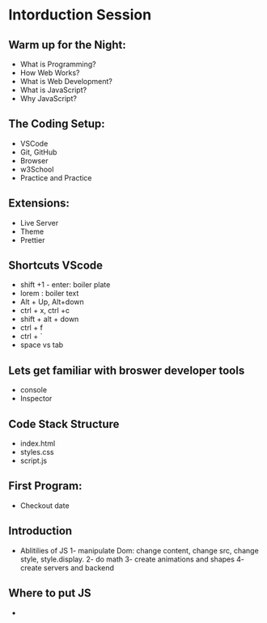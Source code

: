 # Intorduction Session

## Warm up for the Night:

- What is Programming?
- How Web Works?
- What is Web Development?
- What is JavaScript?
- Why JavaScript?

## The Coding Setup:

- VSCode
- Git, GitHub
- Browser
- w3School
- Practice and Practice

## Extensions:

- Live Server
- Theme
- Prettier

## Shortcuts VScode

- shift +1 - enter: boiler plate
- lorem : boiler text
- Alt + Up, Alt+down
- ctrl + x, ctrl +c
- shift + alt + down
- ctrl + f
- ctrl + `
- space vs tab

## Lets get familiar with broswer developer tools

- console
- Inspector

## Code Stack Structure

- index.html
- styles.css
- script.js

## First Program:

- Checkout date

## Introduction

- Ablitilies of JS
  1- manipulate Dom: change content, change src, change style, style.display.
  2- do math
  3- create animations and shapes
  4- create servers and backend

## Where to put JS

- <script> : in head and in body
- External JS: <script scr=""> : in head or in body
